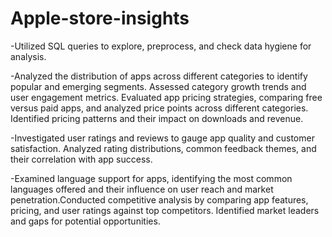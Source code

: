 # Apple-store-insights
-Utilized SQL queries to explore, preprocess, and check data hygiene for analysis.

-Analyzed the distribution of apps across different categories to identify popular and emerging segments. Assessed category growth trends and user engagement metrics. Evaluated app pricing strategies, comparing free versus paid apps, and analyzed price points across different categories. Identified pricing patterns and their impact on downloads and revenue.

-Investigated user ratings and reviews to gauge app quality and customer satisfaction. Analyzed rating distributions, common feedback themes, and their correlation with app success.

-Examined language support for apps, identifying the most common languages offered and their influence on user reach and market penetration.Conducted competitive analysis by comparing app features, pricing, and user ratings against top competitors. Identified market leaders and gaps for potential opportunities.
